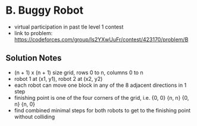 # B. Buggy Robot

* virtual participation in past tle level 1 contest
* link to problem: https://codeforces.com/group/Is2YXwUuFr/contest/423170/problem/B

## Solution Notes

* (n + 1) x (n + 1) size grid, rows 0 to n, columns 0 to n
* robot 1 at (x1, y1), robot 2 at (x2, y2)
* each robot can move one block in any of the 8 adjacent directions in 1 step
* finishing point is one of the four corners of the grid, i.e. {0, 0} {n, n} {0, n} {n, 0}
* find combined minimal steps for both robots to get to the finishing point without colliding